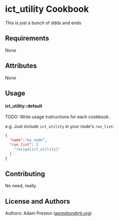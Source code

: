 ict_utility Cookbook
====================
This is just a bunch of ddds and ends



Requirements
------------
None


Attributes
----------
None



Usage
-----
#### ict_utility::default
TODO: Write usage instructions for each cookbook.

e.g.
Just include `ict_utility` in your node's `run_list`:

```json
{
  "name":"my_node",
  "run_list": [
    "recipe[ict_utility]"
  ]
}
```

Contributing
------------
No need, really.

License and Authors
-------------------
Authors: Adam Preston (aprestion@rti.org)
